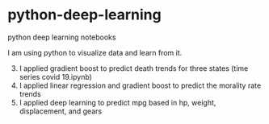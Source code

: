 # python-deep-learning
python deep learning notebooks

I am using python to visualize data and learn from it.

3. I applied gradient boost to predict death trends for three states (time series covid 19.ipynb)
2. I applied linear regression and gradient boost to predict the morality rate trends
1. I applied deep learning to predict mpg based in hp, weight, displacement, and gears


